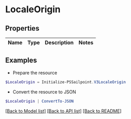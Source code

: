 # LocaleOrigin
## Properties

Name | Type | Description | Notes
------------ | ------------- | ------------- | -------------

## Examples

- Prepare the resource
```powershell
$LocaleOrigin = Initialize-PSSailpoint.V3LocaleOrigin 
```

- Convert the resource to JSON
```powershell
$LocaleOrigin | ConvertTo-JSON
```

[[Back to Model list]](../README.md#documentation-for-models) [[Back to API list]](../README.md#documentation-for-api-endpoints) [[Back to README]](../README.md)

